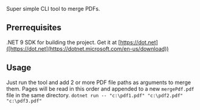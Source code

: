 Super simple CLI tool to merge PDFs.

## Prerrequisites
.NET 9 SDK for building the project. Get it at [https://dot.net]([https://dot.net](https://dotnet.microsoft.com/en-us/download))

## Usage
Just run the tool and add 2 or more PDF file paths as arguments to merge them. Pages will be read in this order and appended to a new `mergePdf.pdf` file in the same directory.
`dotnet run -- "c:\pdf1.pdf" "c:\pdf2.pdf" "c:\pdf3.pdf"`
